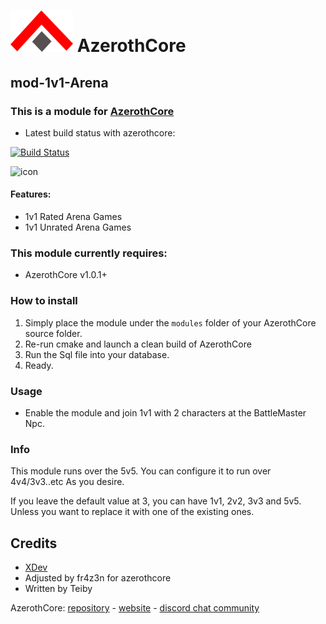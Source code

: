 # ![logo](https://raw.githubusercontent.com/azerothcore/azerothcore.github.io/master/images/logo-github.png) AzerothCore

## mod-1v1-Arena

### This is a module for [AzerothCore](http://www.azerothcore.org)

- Latest build status with azerothcore:

[![Build Status](https://github.com/azerothcore/mod-1v1-arena/workflows/core-build/badge.svg?branch=master&event=push)](https://github.com/azerothcore/mod-1v1-arena)

![icon](https://github.com/azerothcore/mod-1v1-arena/assets/2810187/ba375f70-71c7-4c71-aa3f-d3ab6c6fdda7)

#### Features:

- 1v1 Rated Arena Games
- 1v1 Unrated Arena Games

### This module currently requires:

- AzerothCore v1.0.1+

### How to install

1. Simply place the module under the `modules` folder of your AzerothCore source folder.
2. Re-run cmake and launch a clean build of AzerothCore
3. Run the Sql file into your database.
4. Ready.

### Usage

- Enable the module and join 1v1 with 2 characters at the BattleMaster Npc.

### Info

This module runs over the 5v5. You can configure it to run over 4v4/3v3..etc As you desire.

If you leave the default value at 3, you can have 1v1, 2v2, 3v3 and 5v5. Unless you want to replace it with one of the existing ones.

## Credits
* [XDev](https://github.com/XdevTLKWoW)
* Adjusted by fr4z3n for azerothcore
* Written by Teiby

AzerothCore: [repository](https://github.com/azerothcore) - [website](http://azerothcore.org) - [discord chat community](https://discord.gg/PaqQRkd)
